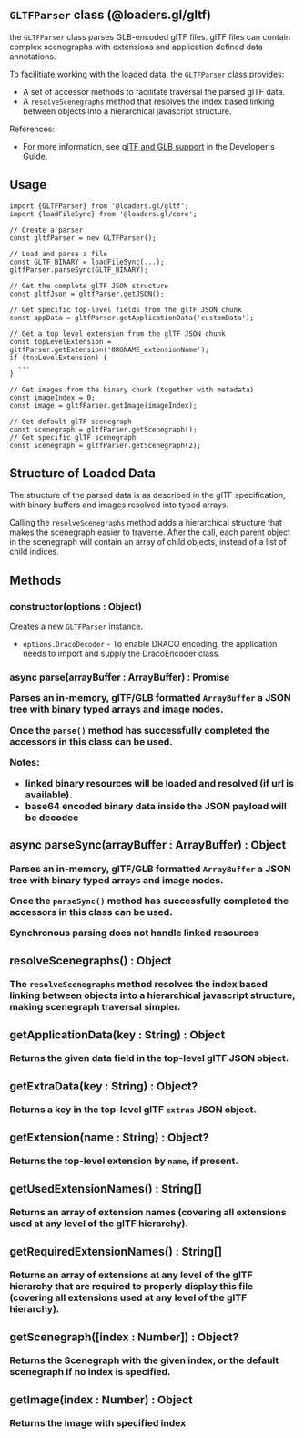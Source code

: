 ## `GLTFParser` class (@loaders.gl/gltf)

the `GLTFParser` class parses GLB-encoded glTF files. glTF files can contain complex scenegraphs with extensions and application defined data annotations.

To facilitiate working with the loaded data, the `GLTFParser` class provides:

* A set of accessor methods to facilitate traversal the parsed glTF data.
* A `resolveScenegraphs` method that resolves the index based linking between objects into a hierarchical javascript structure.

References:
* For more information, see [glTF and GLB support](docs/) in the Developer's Guide.


## Usage

```
import {GLTFParser} from '@loaders.gl/gltf';
import {loadFileSync} from '@loaders.gl/core';

// Create a parser
const gltfParser = new GLTFParser();

// Load and parse a file
const GLTF_BINARY = loadFileSync(...);
gltfParser.parseSync(GLTF_BINARY);

// Get the complete glTF JSON structure
const gltfJson = gltfParser.getJSON();

// Get specific top-level fields from the glTF JSON chunk
const appData = gltfParser.getApplicationData('customData');

// Get a top level extension from the glTF JSON chunk
const topLevelExtension = gltfParser.getExtension('ORGNAME_extensionName');
if (topLevelExtension) {
  ...
}

// Get images from the binary chunk (together with metadata)
const imageIndex = 0;
const image = gltfParser.getImage(imageIndex);

// Get default glTF scenegraph
const scenegraph = gltfParser.getScenegraph();
// Get specific glTF scenegraph
const scenegraph = gltfParser.getScenegraph(2);
```


## Structure of Loaded Data

The structure of the parsed data is as described in the glTF specification, with binary buffers and images resolved into typed arrays.

Calling the `resolveScenegraphs` method adds a hierarchical structure that makes the scenegraph easier to traverse. After the call, each parent object in the scenegraph will contain an array of child objects, instead of a list of child indices.


## Methods

### constructor(options : Object)

Creates a new `GLTFParser` instance.

* `options.DracoDecoder` - To enable DRACO encoding, the application needs to import and supply the DracoEncoder class.


### async parse(arrayBuffer : ArrayBuffer) : Promise<Object>

Parses an in-memory, glTF/GLB formatted `ArrayBuffer` a JSON tree with binary typed arrays and image nodes.

Once the `parse()` method has successfully completed the accessors in this class can be used.

Notes:
* linked binary resources will be loaded and resolved (if url is available).
* base64 encoded binary data inside the JSON payload will be decodec


### async parseSync(arrayBuffer : ArrayBuffer) : Object

Parses an in-memory, glTF/GLB formatted `ArrayBuffer` a JSON tree with binary typed arrays and image nodes.

Once the `parseSync()` method has successfully completed the accessors in this class can be used.

Synchronous parsing does not handle linked resources


### resolveScenegraphs() : Object

The `resolveScenegraphs` method resolves the index based linking between objects into a hierarchical javascript structure, making scenegraph traversal simpler.


### getApplicationData(key : String) : Object

Returns the given data field in the top-level glTF JSON object.


### getExtraData(key : String) : Object?

Returns a key in the top-level glTF `extras` JSON object.


### getExtension(name : String) : Object?

Returns the top-level extension by `name`, if present.


### getUsedExtensionNames() : String[]

Returns an array of extension names (covering all extensions used at any level of the glTF hierarchy).


### getRequiredExtensionNames() : String[]

Returns an array of extensions at any level of the glTF hierarchy that are required to properly display this file (covering all extensions used at any level of the glTF hierarchy).


### getScenegraph([index : Number]) : Object?

Returns the Scenegraph with the given index, or the default scenegraph if no index is specified.


### getImage(index : Number) : Object

Returns the image with specified index

